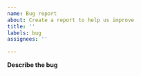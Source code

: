 ```yaml
---
name: Bug report
about: Create a report to help us improve
title: ''
labels: bug
assignees: ''

---
```


**Describe the bug**
